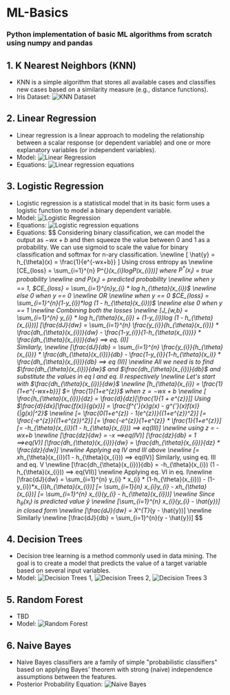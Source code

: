 # ML-Basics
### Python implementation of basic ML algorithms from scratch using numpy and pandas

## 1. K Nearest Neighbors (KNN)
- KNN is a simple algorithm that stores all available cases and classifies new cases based on a similarity measure (e.g., distance functions).
- Iris Dataset: ![KNN Dataset](images/knn.png)

## 2. Linear Regression
- Linear regression is a linear approach to modeling the relationship between a scalar response (or dependent variable) and one or more explanatory variables (or independent variables).
- Model: ![Linear Regression](images/linreg.png)
- Equations: ![Linear regression equations](images/linearreg_equations.png)

## 3. Logistic Regression
- Logistic regression is a statistical model that in its basic form uses a logistic function to model a binary dependent variable.
- Model: ![Logistic Regression](images/logreg.png)
- Equations: ![Logistic regression equations](images/Logreg_equations.png)
- Equations: 
$$
Considering binary classification, we can model the output as $-wx+b$ and then squeeze the value between 0 and 1 as a probability. We can use sigmoid to scale the value for binary classification and softmax for n-ary classification. \newline
\[ \hat{y} = h_{\theta}(x) = \frac{1}{e^{-wx+b}} \]
Using cross entropy as \newline
\[CE_{loss} = \sum_{i=1}^{n} P^{*}(x_{i}*logP(x_{i}))\]
where $P^{*}(x_{i})$ = true probability \newline
and $P(x_{i})$ = predicted probability \newline
when y == 1, $CE_{loss} = \sum_{i=1}^{n}y_{i} * log h_{\theta}(x_{i})$ \newline
else 0 when y == 0 \newline
                           OR \newline
when y == 0 $CE_{loss} = \sum_{i=1}^{n}(1-y_{i})*log (1 - h_{\theta}(x_{i}))$ \newline
else 0 when y == 1 \newline
Combining both the losses \newline
\[J_{w,b} = \sum_{i=1}^{n} y_{i} * log h_{\theta}(x_{i}) + (1-y_{i})*log (1 - h_{\theta}(x_{i}))\]
\[\frac{dJ}{dw} = \sum_{i=1}^{n} \frac{y_{i}}{h_{\theta}(x_{i})} * \frac{dh_{\theta}(x_{i})}{dw} - \frac{1-y_{i}}{1-h_{\theta(x_{i})}} * \frac{dh_{\theta}(x_{i})}{dw} ==> eq. (I)\]  
Similarly, \newline
\[\frac{dJ}{db} = \sum_{i=1}^{n} \frac{y_{i}}{h_{\theta}(x_{i})} * \frac{dh_{\theta}(x_{i})}{db} -  \frac{1-y_{i}}{1-h_{\theta}(x_i)} * \frac{dh_{\theta}(x_{i})}{db}  ==> eq (II)\]
\newline All we need is to find $\frac{dh_{\theta}(x_{i})}{dw}$ and $\frac{dh_{\theta}(x_{i})}{db}$ and substitute the values in eq I and eq. II respectively \newline
Let's start with $\frac{dh_{\theta}(x_{i})}{dw}$ \newline
\[h_{\theta}(x_{i}) = \frac{1}{1+e^{-wx+b}}\]
$= \frac{1}{1+e^{z}}$ when $z = -wx+b$ \newline
\[ \frac{h_{\theta}(x_{i})}{dz} = \frac{d}{dz}[\frac{1}{1 + e^{z}}]\]
Using $\frac{d}{dx}[\frac{f(x)}{g(x)}] = \frac{f^{'}(x)g(x) - g^{'}(x)f(x)}{|g(x)|^2}$ \newline
\[= \frac{0*(1+e^{z}) - 1*(e^{z})}{(1+e^{z})^2}\]
\[= \frac{-e^{z}}{(1+e^{z})^2}\]
\[= \frac{-e^{z}}{1+e^{z}} * \frac{1}{1+e^{z}}\]
\[= -h_{\theta}(x_{i})(1 - h_{\theta}(x_{i})) ==> eq(III)\]
\newline using z = -wx+b \newline
\[\frac{dz}{dw} = -x ==>eq(IV)\]
\[\frac{dz}{db} = 1 ==>eq(V)\]
\[\frac{dh_{\theta}(x_{i})}{dw} = \frac{dh_{\theta}(x_{i})}{dz} * \frac{dz}{dw}\]
\newline Applying eq IV and III above \newline
\[= x*h_{\theta}(x_{i})(1 - h_{\theta}(x_{i})) ==> eq(IV)\]
Similarly, using eq. III and eq. V \newline
\[\frac{dh_{\theta}(x_{i})}{db} = -h_{\theta}(x_{i}) (1 - h_{\theta}(x_{i})) ==> eq(VII)\]
\newline Applying eq. VI in eq. I\newline
\[\frac{dJ}{dw} = \sum_{i=1}^{n} y_{i} * x_{i} * (1-h_{\theta}(x_{i})) - (1-y_{i})*x_{i}*h_{\theta}(x_{i})\]
\[= \sum_{i=1}{n} x_{i}*y_{i} - x*h_{\theta}(x_{i})\]
\[= \sum_{i=1}^{n} x_{i}(y_{i} - h_{\theta}(x_{i}))\]
\newline Since $h_{\theta}(x_{i})$ is predicted value $\hat{y}$ \newline
\[\sum_{i=1}^{n} x_{i}(y_{i} - \hat{y})\]
in closed form \newline
\[\frac{dJ}{dw} = X^{T}*(y - \hat{y})\]
\newline Similarly \newline
\[\frac{dJ}{db} = \sum_{i=1}^{n}(y - \hat{y})\]
$$

## 4. Decision Trees
- Decision tree learning is a method commonly used in data mining. The goal is to create a model that predicts the value of a target variable based on several input variables.
- Model: ![Decision Trees 1](images/DecisionTree/chart19.png), ![Decision Trees 2](images/DecisionTree/chart23.png), ![Decision Trees 3](images/DecisionTree/chart29.png)

## 5. Random Forest
- TBD
- Model: ![Random Forest](images/rand_forest.png)

## 6. Naive Bayes
- Naive Bayes classifiers are a family of simple "probabilistic classifiers" based on applying Bayes' theorem with strong (naive) independence assumptions between the features.
- Posterior Probability Equation: ![Naive Bayes](images/naive_bayes_proof.png)
